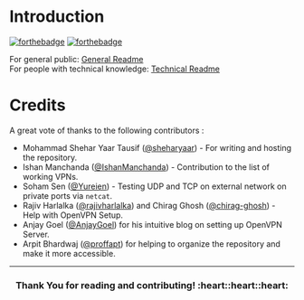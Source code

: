 # Introduction

[![forthebadge](https://forthebadge.com/images/badges/made-with-markdown.svg)](https://forthebadge.com)
[![forthebadge](https://forthebadge.com/images/badges/built-with-love.svg)](https://forthebadge.com)

For general public: [General Readme](/general/README.md) \
For people with technical knowledge: [Technical Readme](/technical/README.md)


# Credits

A great vote of thanks to the following contributors :
- Mohammad Shehar Yaar Tausif ([@sheharyaar](https://github.com/sheharyaar)) - For writing and hosting the repository.
- Ishan Manchanda ([@IshanManchanda](https://github.com/IshanManchanda)) - Contribution to the list of working VPNs.
- Soham Sen ([@Yureien](https://github.com/Yureien)) - Testing UDP and TCP on external network on private ports via `netcat`.
- Rajiv Harlalka ([@rajivharlalka](https://github.com/rajivharlalka)) and Chirag Ghosh ([@chirag-ghosh](https://github.com/chirag-ghosh)) - Help with OpenVPN Setup.
- Anjay Goel ([@AnjayGoel](https://github.com/AnjayGoel)) for his intuitive blog on setting up OpenVPN Server.
- Arpit Bhardwaj ([@proffapt](https://github.com/proffapt)) for helping to organize the repository and make it more accessible.
***
<h3 align="center">Thank You for reading and contributing! :heart::heart::heart: </h3>

